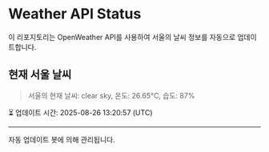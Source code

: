 
# Weather API Status

이 리포지토리는 OpenWeather API를 사용하여 서울의 날씨 정보를 자동으로 업데이트합니다.

## 현재 서울 날씨
> 서울의 현재 날씨: clear sky, 온도: 26.65°C, 습도: 87%

⏳ 업데이트 시간: 2025-08-26 13:20:57 (UTC)

---
자동 업데이트 봇에 의해 관리됩니다.

